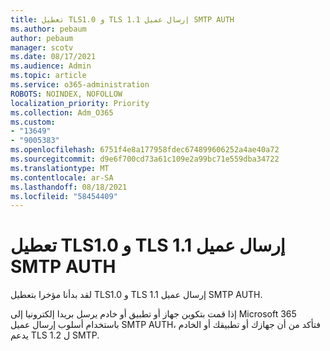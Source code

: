 ```yaml
---
title: تعطيل TLS1.0 و TLS 1.1 إرسال عميل SMTP AUTH
ms.author: pebaum
author: pebaum
manager: scotv
ms.date: 08/17/2021
ms.audience: Admin
ms.topic: article
ms.service: o365-administration
ROBOTS: NOINDEX, NOFOLLOW
localization_priority: Priority
ms.collection: Adm_O365
ms.custom:
- "13649"
- "9005383"
ms.openlocfilehash: 6751f4e8a177958fdec674899606252a4ae40a72
ms.sourcegitcommit: d9e6f700cd73a61c109e2a99bc71e559dba34722
ms.translationtype: MT
ms.contentlocale: ar-SA
ms.lasthandoff: 08/18/2021
ms.locfileid: "58454409"
---
```

# <a name="disabling-tls10-and-tls-11-for-smtp-auth-client-submission"></a>تعطيل TLS1.0 و TLS 1.1 إرسال عميل SMTP AUTH

لقد بدأنا مؤخرا بتعطيل TLS1.0 و TLS 1.1 إرسال عميل SMTP AUTH. 

إذا قمت بتكوين جهاز أو تطبيق أو خادم يرسل بريدا إلكترونيا إلى Microsoft 365 باستخدام أسلوب إرسال عميل SMTP AUTH، فتأكد من أن جهازك أو تطبيقك أو الخادم يدعم TLS 1.2 ل SMTP. 